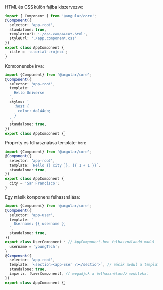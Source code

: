 HTML és CSS külön fájlba kiszervezve:
```typescript
import { Component } from '@angular/core';
@Component({
  selector: 'app-root',
  standalone: true,
  templateUrl: './app.component.html',
  styleUrl: './app.component.css'
})
export class AppComponent {
  title = 'tutorial-project';
}
```

Komponensbe írva:
```typescript
import {Component} from '@angular/core';
@Component({
  selector: 'app-root',
  template: `
    Hello Universe
  `,
  styles: `
    :host {
      color: #a144eb;
    }
  `,
  standalone: true,
})
export class AppComponent {}
```

Property és felhasználása template-ben:
```typescript
import {Component} from '@angular/core';
@Component({
  selector: 'app-root',
  template: `Hello {{ city }}, {{ 1 + 1 }}`,
  standalone: true,
})
export class AppComponent {
  city = 'San Francisco';
}
```

Egy másik komponens felhasználása:
```typescript
import {Component} from '@angular/core';
@Component({
  selector: 'app-user',
  template: `
    Username: {{ username }}
  `,
  standalone: true,
})
export class UserComponent { // AppComponent-ben felhasználandó modul
  username = 'youngTech';
}
@Component({
  selector: 'app-root',
  template: `<section><app-user /></section>`, // másik modul a template-ben
  standalone: true,
  imports: [UserComponent], // megadjuk a felhasználandó modulokat
})
export class AppComponent {}
```